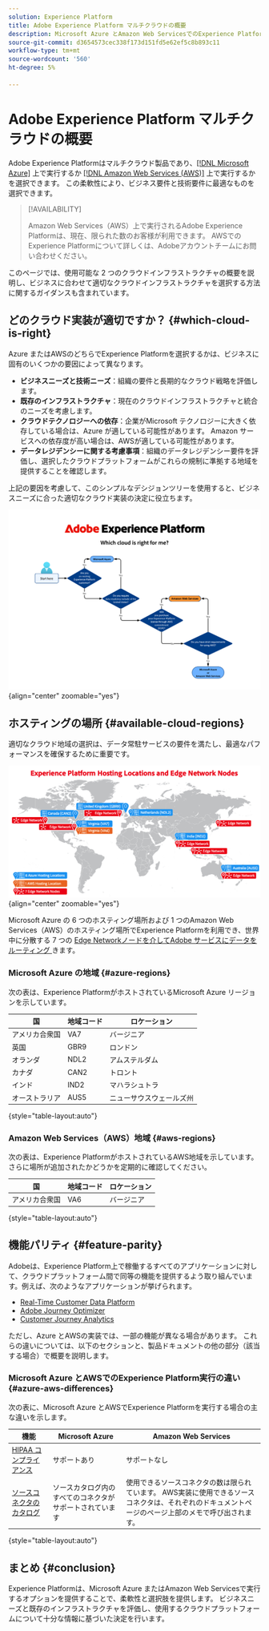 ```yaml
---
solution: Experience Platform
title: Adobe Experience Platform マルチクラウドの概要
description: Microsoft Azure とAmazon Web ServicesでのExperience Platform実行の違いを説明します。
source-git-commit: d3654573cec338f173d151fd5e62ef5c8b893c11
workflow-type: tm+mt
source-wordcount: '560'
ht-degree: 5%

---
```



# Adobe Experience Platform マルチクラウドの概要

Adobe Experience Platformはマルチクラウド製品であり、[[!DNL Microsoft Azure]](https://azure.microsoft.com/en-us) 上で実行するか [[!DNL Amazon Web Services (AWS)]](https://aws.amazon.com/jp/) 上で実行するかを選択できます。 この柔軟性により、ビジネス要件と技術要件に最適なものを選択できます。

>[!AVAILABILITY]
>
>Amazon Web Services（AWS）上で実行されるAdobe Experience Platformは、現在、限られた数のお客様が利用できます。 AWSでのExperience Platformについて詳しくは、Adobeアカウントチームにお問い合わせください。

このページでは、使用可能な 2 つのクラウドインフラストラクチャの概要を説明し、ビジネスに合わせて適切なクラウドインフラストラクチャを選択する方法に関するガイダンスも含まれています。

## どのクラウド実装が適切ですか？ {#which-cloud-is-right}

Azure またはAWSのどちらでExperience Platformを選択するかは、ビジネスに固有のいくつかの要因によって異なります。

* **ビジネスニーズと技術ニーズ**：組織の要件と長期的なクラウド戦略を評価します。
* **既存のインフラストラクチャ**：現在のクラウドインフラストラクチャと統合のニーズを考慮します。
* **クラウドテクノロジーへの依存**：企業がMicrosoft テクノロジーに大きく依存している場合は、Azure が適している可能性があります。 Amazon サービスへの依存度が高い場合は、AWSが適している可能性があります。
* **データレジデンシーに関する考慮事項**：組織のデータレジデンシー要件を評価し、選択したクラウドプラットフォームがこれらの規制に準拠する地域を提供することを確認します。

上記の要因を考慮して、このシンプルなデシジョンツリーを使用すると、ビジネスニーズに合った適切なクラウド実装の決定に役立ちます。

![ ホスティング場所の地理的分布を示す画像 ](assets/multi-cloud/diagram-cloud.png){align="center" zoomable="yes"}

## ホスティングの場所 {#available-cloud-regions}

適切なクラウド地域の選択は、データ常駐サービスの要件を満たし、最適なパフォーマンスを確保するために重要です。

![ ホスティング場所の地理的分布を示す画像 ](assets/multi-cloud/hosting-locations-map.png){align="center" zoomable="yes"}

Microsoft Azure の 6 つのホスティング場所および 1 つのAmazon Web Services（AWS）のホスティング場所でExperience Platformを利用でき、世界中に分散する 7 つの [Edge Networkノードを介してAdobe サービスにデータをルーティング ](../collection/home.md#edge) きます。

### Microsoft Azure の地域 {#azure-regions}

次の表は、Experience PlatformがホストされているMicrosoft Azure リージョンを示しています。

| 国 | 地域コード | ロケーション |
|---------|-------------|----------|
| アメリカ合衆国 | VA7 | バージニア |
| 英国 | GBR9 | ロンドン |
| オランダ | NDL2 | アムステルダム |
| カナダ | CAN2 | トロント |
| インド | IND2 | マハラシュトラ |
| オーストラリア | AUS5 | ニューサウスウェールズ州 |

{style="table-layout:auto"}

### Amazon Web Services（AWS）地域 {#aws-regions}

次の表は、Experience PlatformがホストされているAWS地域を示しています。 さらに場所が追加されたかどうかを定期的に確認してください。

| 国 | 地域コード | ロケーション |
|---------|-------------|----------|
| アメリカ合衆国 | VA6 | バージニア |

{style="table-layout:auto"}

## 機能パリティ {#feature-parity}

Adobeは、Experience Platform上で稼働するすべてのアプリケーションに対して、クラウドプラットフォーム間で同等の機能を提供するよう取り組んでいます。例えば、次のようなアプリケーションが挙げられます。

* [Real-Time Customer Data Platform](../rtcdp/home.md)
* [Adobe Journey Optimizer](https://experienceleague.adobe.com/ja/docs/journey-optimizer/using/ajo-home)
* [Customer Journey Analytics](https://experienceleague.adobe.com/ja/docs/analytics-platform/using/cja-landing)

ただし、Azure とAWSの実装では、一部の機能が異なる場合があります。 これらの違いについては、以下のセクションと、製品ドキュメントの他の部分（該当する場合）で概要を説明します。

### Microsoft Azure とAWSでのExperience Platform実行の違い {#azure-aws-differences}

次の表に、Microsoft Azure とAWSでExperience Platformを実行する場合の主な違いを示します。

| 機能 | Microsoft Azure | Amazon Web Services |
| --- | --- | --- |
| [HIPAA コンプライアンス ](https://www.adobe.com/trust/compliance/hipaa-ready.html) | サポートあり | サポートなし |
| [ ソースコネクタのカタログ ](/help/sources/home.md) | ソースカタログ内のすべてのコネクタがサポートされています | 使用できるソースコネクタの数は限られています。 AWS実装に使用できるソースコネクタは、それぞれのドキュメントページのページ上部のメモで呼び出されます。 |

{style="table-layout:auto"}

<!-- To be determined if we need to add this part about the AI Assistant 

| [Experience Platform AI Assistant](/help/ai-assistant/home.md) | Supported | Not supported |

-->

## まとめ {#conclusion}

Experience Platformは、Microsoft Azure またはAmazon Web Servicesで実行するオプションを提供することで、柔軟性と選択肢を提供します。 ビジネスニーズと既存のインフラストラクチャを評価し、使用するクラウドプラットフォームについて十分な情報に基づいた決定を行います。
